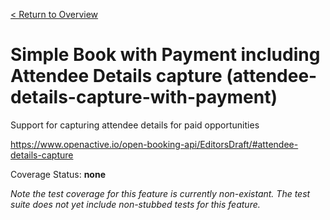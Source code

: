 [< Return to Overview](../../README.md)
# Simple Book with Payment including Attendee Details capture (attendee-details-capture-with-payment)

Support for capturing attendee details for paid opportunities


https://www.openactive.io/open-booking-api/EditorsDraft/#attendee-details-capture

Coverage Status: **none**


*Note the test coverage for this feature is currently non-existant. The test suite does not yet include non-stubbed tests for this feature.*



